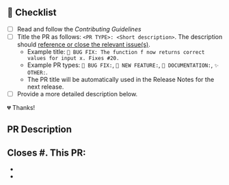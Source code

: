 
## 🚨 Checklist
- [ ] Read and follow the *Contributing Guidelines*
- [ ] Title the PR as follows: `<PR TYPE>: <Short description>`.
      The description should [reference or close the relevant issue(s)](https://docs.github.com/en/issues/tracking-your-work-with-issues/linking-a-pull-request-to-an-issue).
  - Example title: `🐛 BUG FIX: The function f now returns correct values for input x. Fixes #20.`
  - Example PR types: `🐛 BUG FIX:`, `🚀 NEW FEATURE:`,  `📜 DOCUMENTATION:`, `✨ OTHER:`.
  - The PR title will be automatically used in the Release Notes for the next release.
- [ ] Provide a more detailed description below.

💔 Thanks!

## PR Description
Closes #.
This PR:
  -
  -
  -